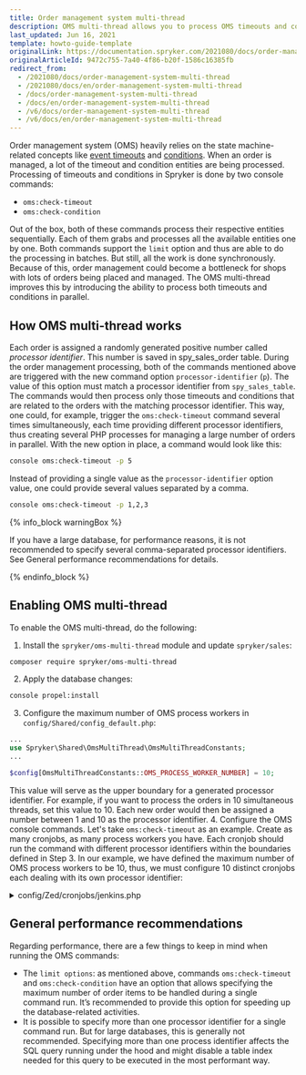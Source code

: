 ```yaml
---
title: Order management system multi-thread
description: OMS multi-thread allows you to process OMS timeouts and conditions in parallel. Learn how to enable it.
last_updated: Jun 16, 2021
template: howto-guide-template
originalLink: https://documentation.spryker.com/2021080/docs/order-management-system-multi-thread
originalArticleId: 9472c755-7a40-4f86-b20f-1586c16385fb
redirect_from:
  - /2021080/docs/order-management-system-multi-thread
  - /2021080/docs/en/order-management-system-multi-thread
  - /docs/order-management-system-multi-thread
  - /docs/en/order-management-system-multi-thread
  - /v6/docs/order-management-system-multi-thread
  - /v6/docs/en/order-management-system-multi-thread
---
```


Order management system (OMS) heavily relies on the state machine-related concepts like [event timeouts](/docs/scos/dev/best-practices/state-machine-cookbook/state-machine-cookbook-part-i-state-machine-fundamentals.html#timeout) and [conditions](/docs/scos/dev/best-practices/state-machine-cookbook/state-machine-cookbook-part-i-state-machine-fundamentals.html#conditions). When an order is managed, a lot of the timeout and condition entities are being processed. Processing of timeouts and conditions in Spryker is done by two console commands:

* `oms:check-timeout`
* `oms:check-condition`

Out of the box, both of these commands process their respective entities sequentially. Each of them grabs and processes all the available entities one by one. Both commands support the `limit` option and thus are able to do the processing in batches. But still, all the work is done synchronously. Because of this, order management could become a bottleneck for shops with lots of orders being placed and managed. The OMS multi-thread improves this by introducing the ability to process both timeouts and conditions in parallel.

## How OMS multi-thread works
Each order is assigned a randomly generated positive number called *processor identifier*. This number is saved in spy_sales_order table. During the order management processing, both of the commands mentioned above are triggered with the new command option `processor-identifier` (`p`). The value of this option must match a processor identifier from `spy_sales_table`. The commands would then process only those timeouts and conditions that are related to the orders with the matching processor identifier. This way, one could, for example, trigger the `oms:check-timeout` command several times simultaneously, each time providing different processor identifiers, thus creating several PHP processes for managing a large number of orders in parallel. With the new option in place, a command would look like this:

```bash
console oms:check-timeout -p 5
```
Instead of providing a single value as the `processor-identifier` option value, one could provide several values separated by a comma.

```bash
console oms:check-timeout -p 1,2,3
```
{% info_block warningBox %}

If you have a large database, for performance reasons, it is not recommended to specify several comma-separated processor identifiers. See General performance recommendations for details.

{% endinfo_block %}

## Enabling OMS multi-thread
To enable the OMS multi-thread, do the following:

1. Install the `spryker/oms-multi-thread` module and update `spryker/sales`:

```bash
composer require spryker/oms-multi-thread
```

2. Apply the database changes:
```bash
console propel:install
```
3. Configure the maximum number of OMS process workers in `config/Shared/config_default.php`:

```php
...
use Spryker\Shared\OmsMultiThread\OmsMultiThreadConstants;
...

$config[OmsMultiThreadConstants::OMS_PROCESS_WORKER_NUMBER] = 10;
```
This value will serve as the upper boundary for a generated processor identifier. For example, if you want to process the orders in 10 simultaneous threads, set this value to 10. Each new order would then be assigned a number between 1 and 10 as the processor identifier.
4. Configure the OMS console commands. Let's take `oms:check-timeout` as an example. Create as many cronjobs, as many process workers you have. Each cronjob should run the command with different processor identifiers within the boundaries defined in Step 3. In our example, we have defined the maximum number of OMS process workers to be 10, thus, we must configure 10 distinct cronjobs each dealing with its own processor identifier:

<details>
<summary markdown='span'>config/Zed/cronjobs/jenkins.php</summary>

```php
/* STATE MACHINE */
$jobs[] = [
    'name'     => 'check-statemachine-conditions',
    'command'  => '$PHP_BIN vendor/bin/console oms:check-condition -p 1',
    'schedule' => '*/10 * * * *',
    'enable'   => true,
    'run_on_non_production' => true,
    'stores'   => $allStores,
];

$jobs[] = [
    'name'     => 'check-statemachine-conditions',
    'command'  => '$PHP_BIN vendor/bin/console oms:check-condition -p 2',
    'schedule' => '*/10 * * * *',
    'enable'   => true,
    'run_on_non_production' => true,
    'stores'   => $allStores,
];

...

$jobs[] = [
    'name'     => 'check-statemachine-conditions',
    'command'  => '$PHP_BIN vendor/bin/console oms:check-condition -p 10',
    'schedule' => '*/10 * * * *',
    'enable'   => true,
    'run_on_non_production' => true,
    'stores'   => $allStores,
];
```
</details>

## General performance recommendations
Regarding performance, there are a few things to keep in mind when running the OMS commands:

* The `limit options`: as mentioned above, commands `oms:check-timeout` and `oms:check-condition` have an option that allows specifying the maximum number of order items to be handled during a single command run. It’s recommended to provide this option for speeding up the database-related activities.
* It is possible to specify more than one processor identifier for a single command run. But for large databases, this is generally not recommended. Specifying more than one process identifier affects the SQL query running under the hood and might disable a table index needed for this query to be executed in the most performant way.
